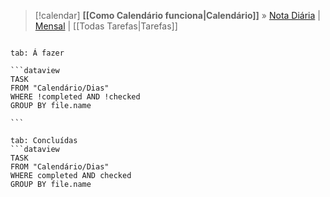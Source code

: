 > [!calendar] **[[Como Calendário funciona|Calendário]]** » [Nota Diária](obsidian://adv-uri?vault=obsidian-ACE-ARC&commandid=periodic-notes%3Aopen-daily-note) | [Mensal](obsidian://adv-uri?vault=obsidian-ACE-ARC&commandid=periodic-notes%3Aopen-monthly-note) | [[Todas Tarefas|Tarefas]] 
````tabs

tab: Á fazer

```dataview
TASK
FROM "Calendário/Dias"
WHERE !completed AND !checked
GROUP BY file.name

```

tab: Concluídas
```dataview
TASK
FROM "Calendário/Dias"
WHERE completed AND checked
GROUP BY file.name

````
